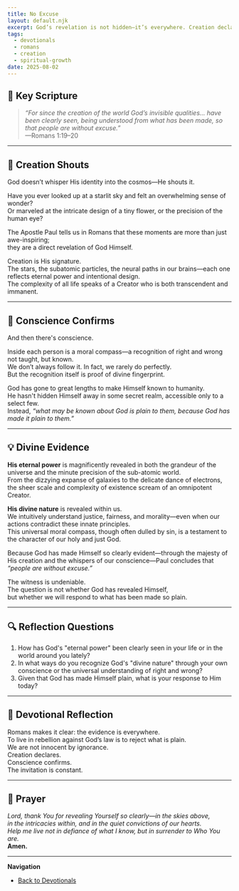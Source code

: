 ```yaml
---
title: No Excuse
layout: default.njk
excerpt: God’s revelation is not hidden—it’s everywhere. Creation declares His power, and conscience confirms His nature. The question is not whether He’s spoken, but whether we’ll respond.
tags:
  - devotionals
  - romans
  - creation
  - spiritual-growth
date: 2025-08-02
---
```


## 📖 Key Scripture

> _“For since the creation of the world God’s invisible qualities… have been clearly seen, being understood from what has been made, so that people are without excuse.”_  
> —Romans 1:19–20

---

## 🌠 Creation Shouts

God doesn’t whisper His identity into the cosmos—He shouts it.

Have you ever looked up at a starlit sky and felt an overwhelming sense of wonder?  
Or marveled at the intricate design of a tiny flower, or the precision of the human eye?

The Apostle Paul tells us in Romans that these moments are more than just awe-inspiring;  
they are a direct revelation of God Himself.

Creation is His signature.  
The stars, the subatomic particles, the neural paths in our brains—each one reflects eternal power and intentional design.  
The complexity of all life speaks of a Creator who is both transcendent and immanent.

---

## 🧭 Conscience Confirms

And then there's conscience.

Inside each person is a moral compass—a recognition of right and wrong not taught, but known.  
We don’t always follow it. In fact, we rarely do perfectly.  
But the recognition itself is proof of divine fingerprint.

God has gone to great lengths to make Himself known to humanity.  
He hasn't hidden Himself away in some secret realm, accessible only to a select few.  
Instead, _“what may be known about God is plain to them, because God has made it plain to them.”_

---

## 💡 Divine Evidence

**His eternal power** is magnificently revealed in both the grandeur of the universe and the minute precision of the sub-atomic world.  
From the dizzying expanse of galaxies to the delicate dance of electrons,  
the sheer scale and complexity of existence scream of an omnipotent Creator.

**His divine nature** is revealed within us.  
We intuitively understand justice, fairness, and morality—even when our actions contradict these innate principles.  
This universal moral compass, though often dulled by sin, is a testament to the character of our holy and just God.

Because God has made Himself so clearly evident—through the majesty of His creation and the whispers of our conscience—Paul concludes that _“people are without excuse.”_

The witness is undeniable.  
The question is not whether God has revealed Himself,  
but whether we will respond to what has been made so plain.

---

## 🔍 Reflection Questions

1. How has God's "eternal power" been clearly seen in your life or in the world around you lately?
2. In what ways do you recognize God's "divine nature" through your own conscience or the universal understanding of right and wrong?
3. Given that God has made Himself plain, what is your response to Him today?

---

## 💬 Devotional Reflection

Romans makes it clear: the evidence is everywhere.  
To live in rebellion against God’s law is to reject what is plain.  
We are not innocent by ignorance.  
Creation declares.  
Conscience confirms.  
The invitation is constant.

---

## 🙏 Prayer

_Lord, thank You for revealing Yourself so clearly—in the skies above,  
in the intricacies within, and in the quiet convictions of our hearts.  
Help me live not in defiance of what I know, but in surrender to Who You are._  
**Amen.**

---

**Navigation**

- [ Back to Devotionals](/devotionals/)
